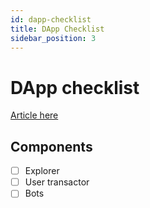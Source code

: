 ```yaml
---
id: dapp-checklist
title: DApp Checklist
sidebar_position: 3
---
```


# DApp checklist

[Article here](../../into-the-woods/trail2-ergo-coding/0-t-dapp-components.md)

## Components
- [ ] Explorer 
- [ ] User transactor
- [ ] Bots